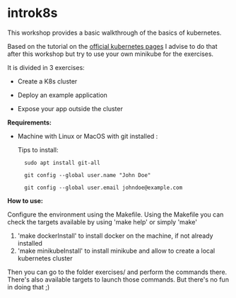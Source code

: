 # introk8s
This workshop provides a basic walkthrough of the basics of kubernetes. 

Based on the tutorial on the [official kubernetes pages](https://kubernetes.io/docs/tutorials/kubernetes-basics/) 
I advise to do that after this workshop but try to use your own minikube for the exercises.

It is divided in 3 exercises:

* Create a K8s cluster

* Deploy an example application

* Expose your app outside the cluster

**Requirements:**

* Machine with Linux or MacOS with git installed :

    Tips to install:

        sudo apt install git-all

        git config --global user.name "John Doe"

        git config --global user.email johndoe@example.com

**How to use:**

Configure the environment using the Makefile.
Using the Makefile you can check the targets available by using 'make help' or simply 'make'

1. 'make dockerInstall' to install docker on the machine, if not already installed
2. 'make minikubeInstall' to install minikube and allow to create a local kubernetes cluster

Then you can go to the folder exercises/ and perform the commands there.
There's also available targets to launch those commands.
But there's no fun in doing that ;)



